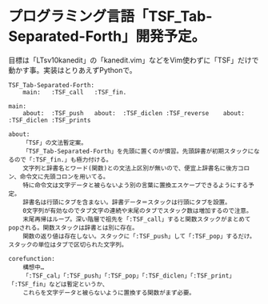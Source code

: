 # プログラミング言語「TSF_Tab-Separated-Forth」開発予定。

目標は「LTsv10kanedit」の「kanedit.vim」などをVim使わずに「TSF」だけで動かす事。実装はとりあえずPythonで。  

    TSF_Tab-Separated-Forth:
    	main:	:TSF_call	:TSF_fin.
    
    main:
   		about:	:TSF_push	about:	:TSF_diclen	:TSF_reverse	about:	:TSF_diclen	:TSF_prints
    
    about:
    	「TSF」の文法暫定案。
    	「TSF_Tab-Separated-Forth」を先頭に置くのが慣習。先頭辞書が初期スタックになるので「:TSF_fin.」も極力付ける。
    	文字列と辞書名とワード(関数)との文法上区別が無いので、便宜上辞書名に後方コロン、命令文に先頭コロンを用いてる。
    	特に命令文は文字データと被らないよう別の言葉に置換エスケープできるようにする予定。
    	辞書名は行頭にタブを含まない。辞書データ＝スタックは行頭にタブを設置。
        0文字列が有効なのでタブ文字の連続や末尾のタブでスタック数は増加するので注意。
    	末尾再帰はループ。深い階層で祖先を「:TSF_call」すると関数スタックがまとめてpopされる。関数スタックは辞書とは別に存在。
    	関数の返り値は存在しない。スタックに「:TSF_push」して「:TSF_pop」するだけ。スタックの単位はタブで区切られた文字列。

    corefunction:
    	構想中…
    	「:TSF_cal」「:TSF_push」「:TSF_pop」「:TSF_diclen」「:TSF_print」「:TSF_fin」などは暫定というか、
    	これらを文字データと被らないように置換する関数がまず必要。
